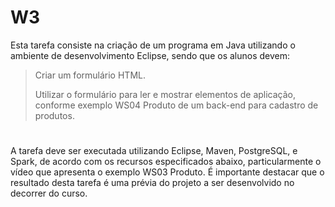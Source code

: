 # W3

Esta tarefa consiste na criação de um programa em Java utilizando o ambiente de desenvolvimento Eclipse, sendo que os alunos devem:

> Criar um formulário HTML.
> 
> Utilizar o formulário para ler e mostrar elementos de aplicação, conforme exemplo WS04 Produto de um back-end para cadastro de produtos.

#
A tarefa deve ser executada utilizando Eclipse, Maven, PostgreSQL, e Spark, de acordo com os recursos especificados abaixo, particularmente o vídeo que apresenta o exemplo WS03 Produto. É importante destacar que o resultado desta tarefa é uma prévia do projeto a ser desenvolvido no decorrer do curso.
